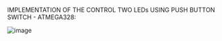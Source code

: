IMPLEMENTATION OF THE CONTROL TWO LEDs USING PUSH BUTTON SWITCH - ATMEGA328:

![image](https://user-images.githubusercontent.com/102690524/165035385-cda2bdf4-2901-42d4-9c6b-f96d3baeba41.png)

 
